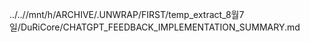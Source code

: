 ../..//mnt/h/ARCHIVE/.UNWRAP/FIRST/temp_extract_8월7일/DuRiCore/CHATGPT_FEEDBACK_IMPLEMENTATION_SUMMARY.md
